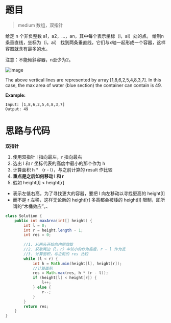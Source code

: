 # 题目

> medium 数组，双指针

给定 n 个非负整数 a1，a2，...，an，其中每个表示坐标（i，ai）处的点。 绘制n条垂直线，坐标为（i，ai） 找到两条垂直线，它们与x轴一起形成一个容器，这样容器就含有最多的水。

注意：不能倾斜容器，n至少为2。


![image](A9212220C331489D80AF371FF72DF8A2)

The above vertical lines are represented by array [1,8,6,2,5,4,8,3,7]. In this case, the max area of water (blue section) the container can contain is 49.

**Example:**

```
Input: [1,8,6,2,5,4,8,3,7]
Output: 49
```

# 思路与代码

**双指针**

1. 使用双指针 l 指向最左，r 指向最右
2. 选出 l 和 r 坐标代表的高度中最小的那个作为 h
3. 计算面积 h * （r - l），与之前计算的 result 作比较
4. **重点是之后如何移动 l 和 r**
5. 假如 height[l] < height[r]

- 表示左低右高，为了寻找更大的容器，要把 l 向左移动以寻找更高的 height[l]
- 而不是 r 左移，这样无论新的 height[r] 多高都会被矮的 height[l] 限制，即所谓的“木桶效应”。、
 
```java
class Solution {
    public int maxArea(int[] height) {
        int l = 0;
        int r = height.length - 1;
        int res = 0;
        
        //1. 从两头开始向内侧收拢
        //2. 获取两边（l，r）中较小的作为高度，r - l 作为宽
        //3. 计算面积，与之前的 res 比较
        while (l < r) {
            int h = Math.min(height[l], height[r]);
            //计算面积
            res = Math.max(res, h * (r - l));
            if (height[l] < height[r]) {
                l++;
            } else {
                r--;
            }
        }
        return res;
    }
}
```